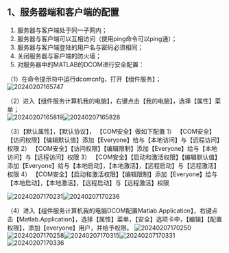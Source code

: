 ## 1、服务器端和客户端的配置
1. 服务器与客户端处于同一子网内；  
2. 服务器与客户端可以互相访问（使用ping命令可以ping通）；  
3. 服务器与客户端登陆的用户名与密码必须相同；  
4. 关闭服务器与客户端的防火墙；  
5. 对服务器中的MATLAB的DCOM进行安全配置：
   
（1）在命令提示符中运行dcomcnfg，打开【组件服务】；  
![20240207165747](https://gcore.jsdelivr.net/gh/xupengfeir/Notes-and-Articles/Image/20240207165747.png)

（2）进入【组件服务计算机我的电脑】，右键点击【我的电脑】，选择【属性】菜单；  
![20240207165819](https://gcore.jsdelivr.net/gh/xupengfeir/Notes-and-Articles/Image/20240207165819.png)![20240207165828](https://gcore.jsdelivr.net/gh/xupengfeir/Notes-and-Articles/Image/20240207165828.png)

（3）【默认属性】，【默认协议】，
【COM安全】做如下配置
		1） 【COM安全】【访问权限】【编辑默认值】添加【Everyone】给与【本地访问】与【远程访问】权限
		2） 【COM安全】【访问权限】【编辑限制】添加【Everyone】给与【本地访问】与【远程访问】权限
		3） 【COM安全】【启动和激活权限】【编辑默认值】添加【Everyone】给与【本地启动】，【本地激活】，【远程启动】与【远程激活】权限
		4） 【COM安全】【启动和激活权限】【编辑限制】添加【Everyone】给与【本地启动】，【本地激活】，【远程启动】与【远程激活】权限
        
![20240207170231](https://gcore.jsdelivr.net/gh/xupengfeir/Notes-and-Articles/Image/20240207170231.png)![20240207170236](https://gcore.jsdelivr.net/gh/xupengfeir/Notes-and-Articles/Image/20240207170236.png)

（4）进入【组件服务计算机我的电脑DCOM配置Matlab.Application】，右键点击【Matlab.Application】，选择【属性】菜单，【安全】选项卡中，【编辑】【配置权限】，添加【everyone】用户，并给予权限。
![20240207170250](https://gcore.jsdelivr.net/gh/xupengfeir/Notes-and-Articles/Image/20240207170250.png)![20240207170258](https://gcore.jsdelivr.net/gh/xupengfeir/Notes-and-Articles/Image/20240207170258.png)![20240207170315](https://gcore.jsdelivr.net/gh/xupengfeir/Notes-and-Articles/Image/20240207170315.png)![20240207170331](https://gcore.jsdelivr.net/gh/xupengfeir/Notes-and-Articles/Image/20240207170331.png)![20240207170336](https://gcore.jsdelivr.net/gh/xupengfeir/Notes-and-Articles/Image/20240207170336.png)
